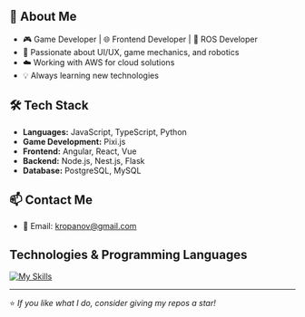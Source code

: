 ## 🚀 About Me
- 🎮 Game Developer | 🌐 Frontend Developer | 🤖 ROS Developer  
- 🎨 Passionate about UI/UX, game mechanics, and robotics  
- ☁️ Working with AWS for cloud solutions  
- 💡 Always learning new technologies  

## 🛠️ Tech Stack
- **Languages:** JavaScript, TypeScript, Python 
- **Game Development:** Pixi.js  
- **Frontend:** Angular, React, Vue
- **Backend:** Node.js, Nest.js, Flask  
- **Database:** PostgreSQL, MySQL

<!--TODO: ## 📌 Projects
🔹 [Your Project Name](https://github.com/your-github-username/your-project) – Short description of the project.  
🔹 [Another Project](https://github.com/your-github-username/another-project) – Another short description.  -->

## 📫 Contact Me
- 📧 Email: [kropanov@gmail.com](mailto:kropanov@gmail.com)  
  
## Technologies & Programming Languages
[![My Skills](https://skillicons.dev/icons?i=js,html,css,angular,arduino,aws,bootstrap,docker,flask,git,github,materialui,mysql,mongodb,nestjs,nodejs,postgres,postman,prisma,py,react,ros,sass,sqlite,ts,vite,vscode,vue,vuetify,webstorm&perline=15)](https://skillicons.dev)

---

⭐️ *If you like what I do, consider giving my repos a star!*
